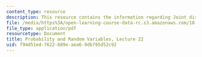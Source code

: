 ```yaml
---
content_type: resource
description: This resource contains the information regarding Joint distribution functions.
file: /media/https%3A/open-learning-course-data-rc.s3.amazonaws.com/18-440-probability-and-random-variables-spring-2014/f94d51ed7622889eaea69db795d52c92_MIT18_440S14_Lecture22.pdf
file_type: application/pdf
resourcetype: Document
title: Probability and Random Variables, Lecture 22
uid: f94d51ed-7622-889e-aea6-9db795d52c92
---
```

